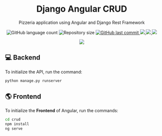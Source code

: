 <h1 align="center">Django Angular CRUD</h1>
<p align="center">Pizzeria application using Angular and Django Rest Framework</p>

<p align="center">
  <img alt="GitHub language count" src="https://img.shields.io/github/languages/count/JohnEmerson1406/django-angular-CRUD">

  <img alt="Repository size" src="https://img.shields.io/github/repo-size/JohnEmerson1406/django-angular-CRUD">
  
  <a href="https://github.com/JohnEmerson1406/django-angular-CRUD/commits/master">
    <img alt="GitHub last commit" src="https://img.shields.io/github/last-commit/JohnEmerson1406/django-angular-CRUD">
  </a>
  
  <a aria-label="Versão do Node" href="https://github.com/nodejs/node/blob/master/doc/changelogs/CHANGELOG_V12.md#12.13.1">
    <img src="https://img.shields.io/badge/node.js@lts-12.13.1-informational?logo=Node.JS"></img>
  </a>
  
  <a aria-label="Versão do Angular CLI" href="https://angular.io/">
    <img src="https://img.shields.io/badge/angular-8.3.21-informational?logo=angular"></img>
  </a>
  
  <a aria-label="Versão do Djando Rest Framework" href="https://www.django-rest-framework.org/">
    <img src="https://img.shields.io/badge/django_rest_framework-3.10.3-informational?logo=django"></img>
  </a>
</p>


<p align="center">
  <img src="https://user-images.githubusercontent.com/43749971/74596298-10de2b00-502c-11ea-92b9-5d01eda86ec3.png">
</p>


## :computer: Backend

To initialize the API, run the command:
```bash
python manage.py runserver
```


## :earth_americas: Frontend

To initialize the **Frontend** of Angular, run the commands:
```bash
cd crud
npm install
ng serve
```
